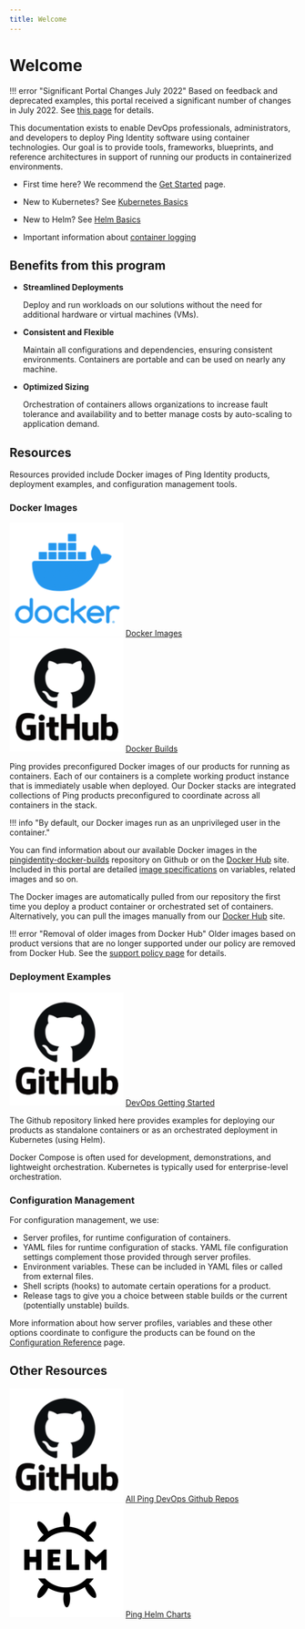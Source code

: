```yaml
---
title: Welcome
---
```

# Welcome

!!! error "Significant Portal Changes July 2022"
    Based on feedback and deprecated examples, this portal received a significant number of changes in July 2022.  See [this page](./home/portalUpdates.md) for details.

This documentation exists to enable DevOps professionals, administrators, and developers to deploy Ping Identity software using container technologies. Our goal is to provide tools, frameworks, blueprints, and reference architectures in support of running our products in containerized environments.

* First time here?  We recommend the [Get Started](./get-started/introduction.md) page.

* New to Kubernetes? See [Kubernetes Basics](./reference/k8sBasics.md)

* New to Helm?  See [Helm Basics](./reference/HelmBasics.md)

* Important information about [container logging](./reference/containerLogging.md)

## Benefits from this program

* **Streamlined Deployments**

    Deploy and run workloads on our solutions without the need for additional hardware or virtual machines (VMs).

* **Consistent and Flexible**

    Maintain all configurations and dependencies, ensuring consistent environments. Containers are portable and can be used on nearly any machine.

* **Optimized Sizing**

    Orchestration of containers allows organizations to increase fault tolerance and availability and to better manage costs by auto-scaling to application demand.

## Resources

Resources provided include Docker images of Ping Identity products, deployment examples, and configuration management tools.

###  Docker Images

<div class="iconbox" onclick="window.open('https://hub.docker.com/u/pingidentity','');">
    <img class="assets" src="./images/logos/docker.png" />
    <span class="caption">
        <a class="assetlinks" href="https://hub.docker.com/u/pingidentity" target=”_blank”>Docker Images</a>
    </span>
</div>
<div class="iconbox" onclick="window.open('https://github.com/pingidentity/pingidentity-docker-builds','');">
    <img class="assets" src="./images/logos/github.png"/>
    <span class="caption">
        <a class="assetlinks" href="https://github.com/pingidentity/pingidentity-docker-builds" target=”_blank”>Docker Builds</a>
    </span>
</div>

Ping provides preconfigured Docker images of our products for running as containers. Each of our containers is a complete working product instance that is immediately usable when deployed. Our Docker stacks are integrated collections of Ping products preconfigured to coordinate across all containers in the stack.

!!! info "By default, our Docker images run as an unprivileged user in the container."


You can find information about our available Docker images in the [pingidentity-docker-builds](https://github.com/pingidentity/pingidentity-docker-builds) repository on Github or on the [Docker Hub](https://hub.docker.com/u/pingidentity/) site.  Included in this portal are detailed [image specifications](./docker-images/dockerImagesRef.md) on variables, related images and so on.

The Docker images are automatically pulled from our repository the first time you deploy a product container or orchestrated set of containers. Alternatively, you can pull the images manually from our [Docker Hub](https://hub.docker.com/u/pingidentity/) site.

!!! error "Removal of older images from Docker Hub"
    Older images based on product versions that are no longer supported under our policy are removed from Docker Hub.  See the [support policy page](./docker-images/imageSupport.md) for details.

### Deployment Examples

<div class="iconbox" onclick="window.open('https://github.com/pingidentity/pingidentity-devops-getting-started','');">
    <img class="assets" src="./images/logos/github.png"/>
    <span class="caption">
        <a class="assetlinks" href="https://github.com/pingidentity/pingidentity-devops-getting-started" target=”_blank”>DevOps Getting Started</a>
    </span>
</div>

The Github repository linked here provides examples for deploying our products as standalone containers or as an orchestrated deployment in Kubernetes (using Helm).

Docker Compose is often used for development, demonstrations, and lightweight orchestration. Kubernetes is typically used for enterprise-level orchestration.

### Configuration Management

For configuration management, we use:

- Server profiles, for runtime configuration of containers.
- YAML files for runtime configuration of stacks. YAML file configuration settings complement those provided through server profiles.
- Environment variables. These can be included in YAML files or called from external files.
- Shell scripts (hooks) to automate certain operations for a product.
- Release tags to give you a choice between stable builds or the current (potentially unstable) builds.

More information about how server profiles, variables and these other options coordinate to configure the products can be found on the [Configuration Reference](./reference/config.md) page.

## Other Resources

<div class="banner" onclick="window.open('https://github.com/topics/ping-devops','');">
    <img class="assets" src="./images/logos/github.png"/>
    <span class="caption">
        <a class="assetlinks" href="https://github.com/topics/ping-devops" target=”_blank”>All Ping DevOps Github Repos</a>
    </span>
</div>
<div class="banner" onclick="window.open('https://helm.pingidentity.com','');">
    <img class="assets" src="./images/logos/helm.png"/>
    <span class="caption">
        <a class="assetlinks" href="https://helm.pingidentity.com" target=”_blank”>Ping Helm Charts</a>
    </span>
</div>
